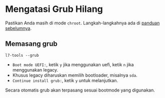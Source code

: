 # Mengatasi Grub Hilang

Pastikan Anda masih di mode `chroot`. Langkah-langkahnya ada di [panduan sebelumnya](chroot.md).

## Memasang grub

```
l7-tools --grub
```

- `Boot mode UEFI:`, ketik `y` jika menggunakan uefi, ketik `n` jika menggunakan legacy.
- Khusus legacy diharuskan memilih bootloader, misalnya `sda`.
- `Continue install grub:`, ketik `y` untuk melanjutkan.

Secara otomatis grub akan terpasang sesuai bootmode yang digunakan.
